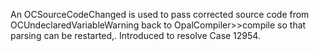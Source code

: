 An OCSourceCodeChanged is used to pass corrected source code from OCUndeclaredVariableWarning back to OpalCompiler>>compile  so that parsing can be restarted,. Introduced to resolve Case 12954.